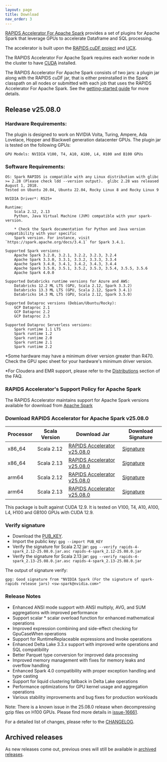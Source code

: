 ```yaml
---
layout: page
title: Download
nav_order: 3
---
```


[RAPIDS Accelerator For Apache Spark](https://github.com/NVIDIA/spark-rapids) provides a set of
plugins for Apache Spark that leverage GPUs to accelerate Dataframe and SQL processing.

The accelerator is built upon the [RAPIDS cuDF project](https://github.com/rapidsai/cudf) and
[UCX](https://github.com/openucx/ucx/).

The RAPIDS Accelerator For Apache Spark requires each worker node in the cluster to have
[CUDA](https://developer.nvidia.com/cuda-toolkit) installed.

The RAPIDS Accelerator For Apache Spark consists of two jars: a plugin jar along with the RAPIDS
cuDF jar, that is either preinstalled in the Spark classpath on all nodes or submitted with each job
that uses the RAPIDS Accelerator For Apache Spark. See the [getting-started
guide](https://docs.nvidia.com/spark-rapids/user-guide/latest/getting-started/overview.html) for more details.

## Release v25.08.0
### Hardware Requirements:

The plugin is designed to work on NVIDIA Volta, Turing, Ampere, Ada Lovelace, Hopper and Blackwell generation datacenter GPUs.  The plugin jar is tested on the following GPUs:

	GPU Models: NVIDIA V100, T4, A10, A100, L4, H100 and B100 GPUs

### Software Requirements:

    OS: Spark RAPIDS is compatible with any Linux distribution with glibc >= 2.28 (Please check ldd --version output).  glibc 2.28 was released August 1, 2018. 
    Tested on Ubuntu 20.04, Ubuntu 22.04, Rocky Linux 8 and Rocky Linux 9

	NVIDIA Driver*: R525+

	Runtime: 
		Scala 2.12, 2.13
		Python, Java Virtual Machine (JVM) compatible with your spark-version. 

		* Check the Spark documentation for Python and Java version compatibility with your specific 
		Spark version. For instance, visit `https://spark.apache.org/docs/3.4.1` for Spark 3.4.1.

	Supported Spark versions:
		Apache Spark 3.2.0, 3.2.1, 3.2.2, 3.2.3, 3.2.4
		Apache Spark 3.3.0, 3.3.1, 3.3.2, 3.3.3, 3.3.4
		Apache Spark 3.4.0, 3.4.1, 3.4.2, 3.4.3, 3.4.4
		Apache Spark 3.5.0, 3.5.1, 3.5.2, 3.5.3, 3.5.4, 3.5.5, 3.5.6
		Apache Spark 4.0.0
	
	Supported Databricks runtime versions for Azure and AWS:
		Databricks 12.2 ML LTS (GPU, Scala 2.12, Spark 3.3.2)
		Databricks 13.3 ML LTS (GPU, Scala 2.12, Spark 3.4.1)
		Databricks 14.3 ML LTS (GPU, Scala 2.12, Spark 3.5.0)
	
	Supported Dataproc versions (Debian/Ubuntu/Rocky):
		GCP Dataproc 2.1
		GCP Dataproc 2.2
		GCP Dataproc 2.3

	Supported Dataproc Serverless versions:
		Spark runtime 1.1 LTS
		Spark runtime 1.2
		Spark runtime 2.0
		Spark runtime 2.1
		Spark runtime 2.2

*Some hardware may have a minimum driver version greater than R470. Check the GPU spec sheet
for your hardware's minimum driver version.

*For Cloudera and EMR support, please refer to the
[Distributions](https://docs.nvidia.com/spark-rapids/user-guide/latest/faq.html#which-distributions-are-supported) section of the FAQ.

### RAPIDS Accelerator's Support Policy for Apache Spark
The RAPIDS Accelerator maintains support for Apache Spark versions available for download from [Apache Spark](https://spark.apache.org/downloads.html)

### Download RAPIDS Accelerator for Apache Spark v25.08.0

| Processor | Scala Version | Download Jar                                                                                                                                      | Download Signature                                                                                                                  |
|-----------|---------------|---------------------------------------------------------------------------------------------------------------------------------------------------|-------------------------------------------------------------------------------------------------------------------------------------|
| x86_64    | Scala 2.12    | [RAPIDS Accelerator v25.08.0](https://repo1.maven.org/maven2/com/nvidia/rapids-4-spark_2.12/25.08.0/rapids-4-spark_2.12-25.08.0.jar)              | [Signature](https://repo1.maven.org/maven2/com/nvidia/rapids-4-spark_2.12/25.08.0/rapids-4-spark_2.12-25.08.0.jar.asc)              |
| x86_64    | Scala 2.13    | [RAPIDS Accelerator v25.08.0](https://repo1.maven.org/maven2/com/nvidia/rapids-4-spark_2.13/25.08.0/rapids-4-spark_2.13-25.08.0.jar)              | [Signature](https://repo1.maven.org/maven2/com/nvidia/rapids-4-spark_2.13/25.08.0/rapids-4-spark_2.13-25.08.0.jar.asc)              |
| arm64     | Scala 2.12    | [RAPIDS Accelerator v25.08.0](https://repo1.maven.org/maven2/com/nvidia/rapids-4-spark_2.12/25.08.0/rapids-4-spark_2.12-25.08.0-cuda12-arm64.jar) | [Signature](https://repo1.maven.org/maven2/com/nvidia/rapids-4-spark_2.12/25.08.0/rapids-4-spark_2.12-25.08.0-cuda12-arm64.jar.asc) |
| arm64     | Scala 2.13    | [RAPIDS Accelerator v25.08.0](https://repo1.maven.org/maven2/com/nvidia/rapids-4-spark_2.13/25.08.0/rapids-4-spark_2.13-25.08.0-cuda12-arm64.jar) | [Signature](https://repo1.maven.org/maven2/com/nvidia/rapids-4-spark_2.13/25.08.0/rapids-4-spark_2.13-25.08.0-cuda12-arm64.jar.asc) |

This package is built against CUDA 12.9. It is tested on V100, T4, A10, A100, L4, H100 and GB100 GPUs with 
CUDA 12.9.  

### Verify signature
* Download the [PUB_KEY](https://keys.openpgp.org/search?q=sw-spark@nvidia.com).
* Import the public key: `gpg --import PUB_KEY`
* Verify the signature for Scala 2.12 jar:
    `gpg --verify rapids-4-spark_2.12-25.08.0.jar.asc rapids-4-spark_2.12-25.08.0.jar`
* Verify the signature for Scala 2.13 jar:
    `gpg --verify rapids-4-spark_2.13-25.08.0.jar.asc rapids-4-spark_2.13-25.08.0.jar`

The output of signature verify:

	gpg: Good signature from "NVIDIA Spark (For the signature of spark-rapids release jars) <sw-spark@nvidia.com>"

### Release Notes
* Enhanced ANSI mode support with ANSI multiply, AVG, and SUM aggregations with improved performance 
* Support scalar * scalar overload function for enhanced mathematical operations
* Improved expression combining and side-effect checking for GpuCaseWhen operations
* Support for RuntimeReplaceable expressions and Invoke operations
* Enhanced Delta Lake 3.3.x support with improved write operations and SQL compatibility
* Better Parquet type conversion for improved data processing
* Improved memory management with fixes for memory leaks and overflow handling
* Enhanced Spark 4.0 compatibility with proper exception handling and type casting
* Support for liquid clustering fallback in Delta Lake operations
* Performance optimizations for GPU kernel usage and aggregation operations
* Various stability improvements and bug fixes for production workloads

Note: There is a known issue in the 25.08.0 release when decompressing gzip files on H100 GPUs.
Please find more details in [issue-16661](https://github.com/rapidsai/cudf/issues/16661).

For a detailed list of changes, please refer to the
[CHANGELOG](https://github.com/NVIDIA/spark-rapids/blob/main/CHANGELOG.md).

## Archived releases

As new releases come out, previous ones will still be available in [archived releases](./archive.md).
